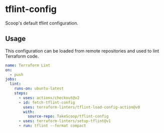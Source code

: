 # tflint-config
Scoop's default tflint configuration. 

## Usage

This configuration can be loaded from remote repositories and used to lint Terraform code.

```yaml
name: Terraform Lint
on:
  - push
jobs:
  lint:
    runs-on: ubuntu-latest
    steps:
      - uses: actions/checkout@v2
      - id: fetch-tflint-config
        uses: terraform-linters/tflint-load-config-action@v0
        with:
          source-repo: TakeScoop/tflint-config
      - uses: terraform-linters/setup-tflint@v1
      - run: tflint --format compact
```
